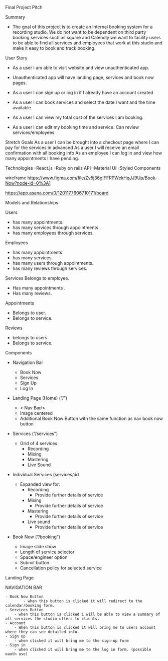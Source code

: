 Final Project Pitch

Summary
- The goal of this project is to create an internal booking system for a recording studio. We do not want to be dependent on third party booking services such as square and Calendly
we want to facility users to be able to find all services and employees that work at this studio and make it easy to book and track booking.
 
User Story

- As a user I am able to visit website and view unauthenticated app.
- Unauthenticated app will have landing page, services and book now pages.

- As a user I can sign up or log in if I already have an account created
- As a user I can book services and select the date I want and the time available.
- As a user I can view my total cost of the services I am booking.
- As a user I can edit my booking time and service.
Can review services/employees
 
Stretch Goals
As a user I can be brought into a checkout page where I can pay for the services in advanced
As a user I will receive an email confirmation with all booking info
As an employee I can log in and view how many appointments I have pending. 



Technologies
-React.js
-Ruby on rails API
-Material UI
-Styled Components
	

wireframe 
https://www.figma.com/file/Zv5j36gIFFRPWekHqJJ9Up/Book-Now?node-id=0%3A1

https://app.asana.com/0/1201177606710171/board


Models and Relationships

Users

- has many appointments.
- has many services through appointments .
- has many employees through services.

Employees
- has many appointments.
- has many services.
- has many users through appointments.
- has many reviews through services.

Services
Belongs to employee.
- Has many appointments .
- Has many reviews.

Appointments
- Belongs to user.
- Belongs to service.

Reviews
- belongs to users.
- Belongs to service.

Components
- Navigation Bar
  - Book Now
  - Services
  - Sign Up
  - Log In
- Landing Page (Home) (“/”)
	-  < Nav Bar/>
	- Image centered
	- Additional Book Now Button with the same function as nav book now button
- Services (“/services”)
	- Grid of 4 services
		- Recording
		- Mixing
		- Mastering
		- Live Sound

- Individual Services (services/:id
	- Expanded view for:
		- Recording
			- Provide further details of service
		- Mixing
			- Provide further details of service
		- Mastering
			- Provide further details of service
		- Live sound
			- Provide further details of service
- Book Now (“/booking”)
	- Image slide show
	- Length of service selector
	- Space/engineer option
	- Submit button
	- Cancellation policy for selected service

Landing Page

NAVIGATION BAR

	- Book Now Button
			- when this button is clicked it will redirect to the calendar/booking form.
	- Services Button
		- when this button is clicked i will be able to view a summary of all services the studio offers to clients.
	- Account
		- When this button is clicked it will bring me to users account where they can see detailed info.
	- Sign Up
		- when clicked it will bring me to the sign-up form
	- Sign in
		- when clicked it will bring me to the log in form. (possible oauth use)




